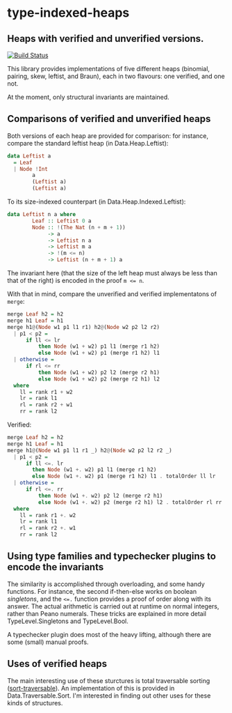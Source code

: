# type-indexed-heaps
## Heaps with verified and unverified versions.

[![Build Status](https://travis-ci.com/oisdk/type-indexed-heaps.svg?token=fXdGpZwjFQ87pr9zynKX&branch=master)](https://travis-ci.com/oisdk/type-indexed-heaps)

This library provides implementations of five different heaps
(binomial, pairing, skew, leftist, and Braun), each in two
flavours: one verified, and one not.

At the moment, only structural invariants are maintained.

## Comparisons of verified and unverified heaps
Both versions of each heap are provided for comparison: for
instance, compare the standard leftist heap (in
Data.Heap.Leftist):

```haskell
data Leftist a
  = Leaf
  | Node !Int
        a
        (Leftist a)
        (Leftist a)
```

To its size-indexed counterpart (in Data.Heap.Indexed.Leftist):

```haskell
data Leftist n a where
        Leaf :: Leftist 0 a
        Node :: !(The Nat (n + m + 1))
             -> a
             -> Leftist n a
             -> Leftist m a
             -> !(m <= n)
             -> Leftist (n + m + 1) a
```

The invariant here (that the size of the left heap must
always be less than that of the right) is encoded in the
proof `m <= n`.
 
With that in mind, compare the unverified and verified
implementatons of `merge`:

```haskell
merge Leaf h2 = h2
merge h1 Leaf = h1
merge h1@(Node w1 p1 l1 r1) h2@(Node w2 p2 l2 r2)
  | p1 < p2 =
      if ll <= lr
          then Node (w1 + w2) p1 l1 (merge r1 h2)
          else Node (w1 + w2) p1 (merge r1 h2) l1
  | otherwise =
      if rl <= rr
          then Node (w1 + w2) p2 l2 (merge r2 h1)
          else Node (w1 + w2) p2 (merge r2 h1) l2
  where
    ll = rank r1 + w2
    lr = rank l1
    rl = rank r2 + w1
    rr = rank l2
```

Verified:

```haskell
merge Leaf h2 = h2
merge h1 Leaf = h1
merge h1@(Node w1 p1 l1 r1 _) h2@(Node w2 p2 l2 r2 _)
  | p1 < p2 =
      if ll <=. lr
        then Node (w1 +. w2) p1 l1 (merge r1 h2)
        else Node (w1 +. w2) p1 (merge r1 h2) l1 . totalOrder ll lr
  | otherwise =
      if rl <=. rr
          then Node (w1 +. w2) p2 l2 (merge r2 h1)
          else Node (w1 +. w2) p2 (merge r2 h1) l2 . totalOrder rl rr
  where
    ll = rank r1 +. w2
    lr = rank l1
    rl = rank r2 +. w1
    rr = rank l2
```

## Using type families and typechecker plugins to encode the invariants
The similarity is accomplished through overloading, and some
handy functions. For instance, the second if-then-else works
on boolean *singletons*, and the `<=.` function provides a
proof of order along with its answer. The actual arithmetic
is carried out at runtime on normal integers, rather than
Peano numerals. These tricks are explained in more detail
TypeLevel.Singletons and TypeLevel.Bool.

A typechecker plugin does most of the heavy lifting, although
there are some (small) manual proofs.

## Uses of verified heaps
The main interesting use of these sturctures is total traversable
sorting ([sort-traversable](https://github.com/treeowl/sort-traversable)).
An implementation of this is provided in Data.Traversable.Sort. I'm
interested in finding out other uses for these kinds of structures.
